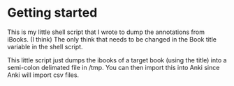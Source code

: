 # Getting started

This is my little shell script that I wrote to dump the annotations from iBooks.  (I think) The only think that needs to be changed in the Book title variable in the shell script.  

This little script just dumps the ibooks of a target book (using the title) into a semi-colon delimated file in /tmp.  You can then import this into Anki since Anki will import csv files. 
